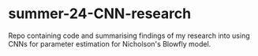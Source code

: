 # summer-24-CNN-research
Repo containing code and summarising findings of my research into using CNNs for parameter estimation for Nicholson's Blowfly model.
